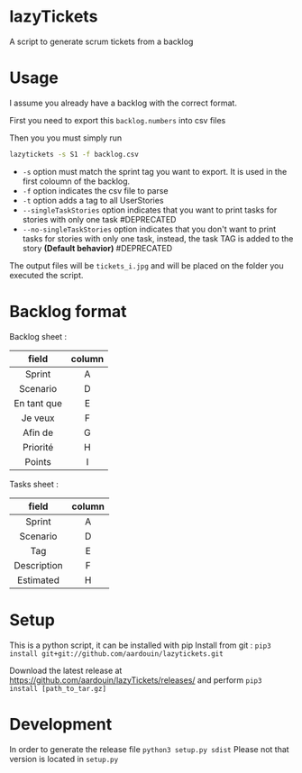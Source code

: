 # lazyTickets

A script to generate scrum tickets from a backlog

# Usage

I assume you already have a backlog with the correct format. 

First you need to export this `backlog.numbers` into csv files

Then you you must simply run 
```bash
lazytickets -s S1 -f backlog.csv
```

 - `-s` option must match the sprint tag you want to export. It is used in the first coloumn of the backlog.
 - `-f` option indicates the csv file to parse
 - `-t` option adds a tag to all UserStories
 - `--singleTaskStories` option indicates that you want to print tasks for stories with only one task #DEPRECATED
 - `--no-singleTaskStories`  option indicates that you don't want to print tasks for stories with only one task, instead, the task TAG is added to the story **(Default behavior)** #DEPRECATED

 
The output files will be `tickets_i.jpg` and will be placed on the folder you executed the script.

# Backlog format
Backlog sheet : 

| field  |  column |
|:-:|:-:|
| Sprint | A |
| Scenario  | D |
| En tant que  | E |
| Je veux  | F |
| Afin de  | G |
| Priorité  |  H |
| Points  | I |

Tasks sheet : 

| field  |  column |
|:-:|:-:|
| Sprint | A |
| Scenario  | D |
| Tag  |  E |
| Description  |  F |
| Estimated  |  H |

# Setup
This is a python script, it can be installed with pip 
Install from git : `pip3 install git+git://github.com/aardouin/lazytickets.git`

Download the latest release at https://github.com/aardouin/lazyTickets/releases/
and perform 
`pip3 install [path_to_tar.gz]`


# Development 
In order to generate the release file `python3 setup.py sdist`
Please not that version is located in `setup.py`
